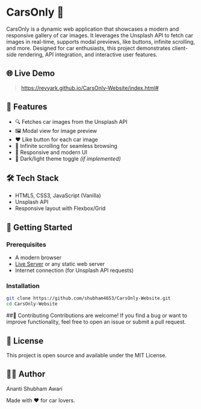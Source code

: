 # CarsOnly 🚗

CarsOnly is a dynamic web application that showcases a modern and responsive gallery of car images. It leverages the Unsplash API to fetch car images in real-time, supports modal previews, like buttons, infinite scrolling, and more. Designed for car enthusiasts, this project demonstrates client-side rendering, API integration, and interactive user features.

## 🌐 Live Demo

> https://revyark.github.io/CarsOnly-Website/index.html#

## 📸 Features

- 🔍 Fetches car images from the Unsplash API
- 🖼️ Modal view for image preview
- ❤️ Like button for each car image
- 🔁 Infinite scrolling for seamless browsing
- 📱 Responsive and modern UI
- 🌙 Dark/light theme toggle *(if implemented)*

## 🛠️ Tech Stack

- HTML5, CSS3, JavaScript (Vanilla)
- Unsplash API
- Responsive layout with Flexbox/Grid

## 🚀 Getting Started

### Prerequisites

- A modern browser
- [Live Server](https://marketplace.visualstudio.com/items?itemName=ritwickdey.LiveServer) or any static web server
- Internet connection (for Unsplash API requests)

### Installation

```bash
git clone https://github.com/shubham4653/CarsOnly-Website.git
cd CarsOnly-Website
```
##🙌 Contributing
Contributions are welcome! If you find a bug or want to improve functionality, feel free to open an issue or submit a pull request.

## 📄 License
This project is open source and available under the MIT License.

## 👨‍💻 Author
Ananti
Shubham Awari


Made with ❤️ for car lovers.

